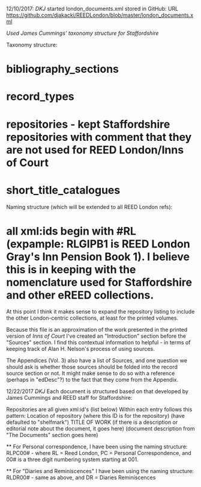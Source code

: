 12/10/2017: *DKJ* 
started london_documents.xml stored in GitHub: 
URL https://github.com/djakacki/REEDLondon/blob/master/london_documents.xml

*Used James Cummings' taxonomy structure for Staffordshire*

Taxonomy structure:
# bibliography_sections
# record_types
# repositories - kept Staffordshire repositories with comment that they are not used for REED London/Inns of Court
# short_title_catalogues

Naming structure (which will be extended to all REED London refs):
# all xml:ids begin with #RL (expample: RLGIPB1 is REED London Gray's Inn Pension Book 1). I believe this is in keeping with the nomenclature used for Staffordshire and other eREED collections.

At this point I think it makes sense to expand the repository listing to include the other London-centric collections, at least for the printed volumes.

Because this file is an approximation of the work presented in the printed version of *Inns of Court* I've created an "Introduction" section before the "Sources" section. I find this contextual information to helpful - in terms of keeping track of Alan H. Nelson's process of using sources.

The Appendices (Vol. 3) also have a list of Sources, and one question we should ask is whether those sources should be folded into the record source section or not. It might make sense to do so with a reference (perhaps in "edDesc"?) to the fact that they come from the Appendix.

12/22/2017 *DKJ*
Each document is structured based on that developed by James Cummings and REED staff for Staffordshire:

Repositories are all given xml:id's (list below)
Within <biblList> each entry follows this pattern:
    <msDesc xml:id="RL___">
        <msIdentifier>
            <settlement>Location of repository</settlement>
                <repository sameAs="#__"/> (where this ID is for the repository)
                <idno type="shelfmark"></idno> (have defaulted to "shelfmark")
                <msName>TITLE OF WORK</msName> 
        </msIdentifier>
        <ab type="edDesc"></ab> (if there is a description or editorial note about the document, it goes here)
        <ab type="techDesc"><date></date></ab> (document description from "The Documents" section goes here)
    </msDesc>

** For Personal correspondence, I have been using the naming structure: RLPC00# - where RL = Reed London, PC = Personal Correspondence, and 00# is a three digit numbering system starting at 001.

** For "Diaries and Reminiscences" I have been using the naming structure:
RLDR00# - same as above, and DR = Diaries Reminiscences

